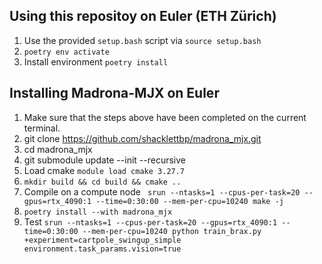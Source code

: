 ## Using this repositoy on Euler (ETH Zürich)
1. Use the provided `setup.bash` script via `source setup.bash`
2. `poetry env activate`
3. Install environment `poetry install`


## Installing Madrona-MJX on Euler
1. Make sure that the steps above have been completed on the current terminal.
2. git clone https://github.com/shacklettbp/madrona_mjx.git
3. cd madrona_mjx
4. git submodule update --init --recursive
5. Load cmake `module load cmake 3.27.7`
6. `mkdir build && cd build && cmake ..`
7. Compile on a compute node ` srun --ntasks=1 --cpus-per-task=20 --gpus=rtx_4090:1 --time=0:30:00 --mem-per-cpu=10240 make -j`
8. `poetry install --with madrona_mjx`
9. Test `srun --ntasks=1 --cpus-per-task=20 --gpus=rtx_4090:1 --time=0:30:00 --mem-per-cpu=10240 python train_brax.py +experiment=cartpole_swingup_simple environment.task_params.vision=true`